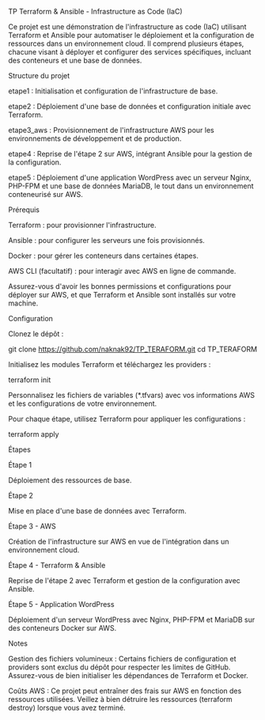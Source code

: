 TP Terraform & Ansible - Infrastructure as Code (IaC)

Ce projet est une démonstration de l'infrastructure as code (IaC) utilisant Terraform et Ansible pour automatiser le déploiement et la configuration de ressources dans un environnement cloud. Il comprend plusieurs étapes, chacune visant à déployer et configurer des services spécifiques, incluant des conteneurs et une base de données.

Structure du projet

etape1 : Initialisation et configuration de l'infrastructure de base.

etape2 : Déploiement d'une base de données et configuration initiale avec Terraform.

etape3_aws : Provisionnement de l'infrastructure AWS pour les environnements de développement et de production.

etape4 : Reprise de l'étape 2 sur AWS, intégrant Ansible pour la gestion de la configuration.

etape5 : Déploiement d'une application WordPress avec un serveur Nginx, PHP-FPM et une base de données MariaDB, le tout dans un environnement conteneurisé sur AWS.

Prérequis

Terraform : pour provisionner l'infrastructure.

Ansible : pour configurer les serveurs une fois provisionnés.

Docker : pour gérer les conteneurs dans certaines étapes.

AWS CLI (facultatif) : pour interagir avec AWS en ligne de commande.

Assurez-vous d'avoir les bonnes permissions et configurations pour déployer sur AWS, et que Terraform et Ansible sont installés sur votre machine.

Configuration

Clonez le dépôt :

git clone https://github.com/naknak92/TP_TERAFORM.git
cd TP_TERAFORM

Initialisez les modules Terraform et téléchargez les providers :

terraform init

Personnalisez les fichiers de variables (*.tfvars) avec vos informations AWS et les configurations de votre environnement.

Pour chaque étape, utilisez Terraform pour appliquer les configurations :

terraform apply

Étapes

Étape 1

Déploiement des ressources de base.

Étape 2

Mise en place d'une base de données avec Terraform.

Étape 3 - AWS

Création de l'infrastructure sur AWS en vue de l'intégration dans un environnement cloud.

Étape 4 - Terraform & Ansible

Reprise de l'étape 2 avec Terraform et gestion de la configuration avec Ansible.

Étape 5 - Application WordPress

Déploiement d'un serveur WordPress avec Nginx, PHP-FPM et MariaDB sur des conteneurs Docker sur AWS.

Notes

Gestion des fichiers volumineux : Certains fichiers de configuration et providers sont exclus du dépôt pour respecter les limites de GitHub. Assurez-vous de bien initialiser les dépendances de Terraform et Docker.

Coûts AWS : Ce projet peut entraîner des frais sur AWS en fonction des ressources utilisées. Veillez à bien détruire les ressources (terraform destroy) lorsque vous avez terminé.

